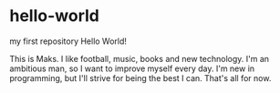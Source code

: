 # hello-world
my first repository
Hello World!

This is Maks. I like football, music, books and new technology. I'm an ambitious man, so I want to improve myself every day. I'm new in programming, but I'll strive for being the best I can. That's all for now. 
